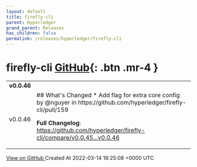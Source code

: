 ```yaml
---
layout: default
title: firefly-cli
parent: Hyperledger
grand_parent: Releases
has_children: false
permalink: /releases/hyperledger/firefly-cli
---
```


# firefly-cli <span class="fs-3 right-align">[GitHub](https://github.com/hyperledger/firefly-cli){: .btn .mr-4 }</span>


<div>
    <table>
        <tr>
            <td colspan="2">
                <b>
                    v0.0.46
                </b>
            </td>
        </tr>
        <tr>
            <td>
                <span class="chip">
                    v0.0.46
                </span>
            </td>
            <td>
                ## What's Changed
* Add flag for extra core config by @nguyer in https://github.com/hyperledger/firefly-cli/pull/159


**Full Changelog**: https://github.com/hyperledger/firefly-cli/compare/v0.0.45...v0.0.46
            </td>
        </tr>
    </table>
    <a href="https://github.com/hyperledger/firefly-cli/releases/tag/v0.0.46" class=".btn">
        View on GitHub
    </a>
    <span class="right-align">
        Created At 2022-03-14 18:25:08 +0000 UTC
    </span>
</div>


